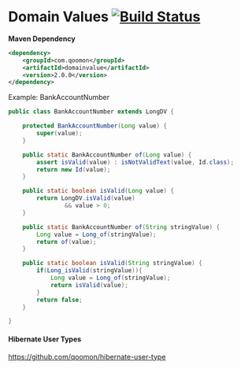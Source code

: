 Domain Values [![Build Status](https://travis-ci.org/qoomon/domain-value.svg?branch=master)](https://travis-ci.org/qoomon/domain-value)
============
**Maven Dependency**
```xml
<dependency>
    <groupId>com.qoomon</groupId>
    <artifactId>domainvalue</artifactId>
    <version>2.0.0</version>
</dependency>
```

Example: BankAccountNumber

```java
public class BankAccountNumber extends LongDV {

    protected BankAccountNumber(Long value) {
        super(value);
    }

    public static BankAccountNumber of(Long value) {
        assert isValid(value) : isNotValidText(value, Id.class);
        return new Id(value);
    }

    public static boolean isValid(Long value) {
        return LongDV.isValid(value)
                && value > 0;
    }

    public static BankAccountNumber of(String stringValue) {
        Long value = Long_of(stringValue);
        return of(value);
    }

    public static boolean isValid(String stringValue) {
        if(Long_isValid(stringValue)){
            Long value = Long_of(stringValue);
            return isValid(value);
        }
        return false;
    }

}
```
#### Hibernate User Types
https://github.com/qoomon/hibernate-user-type
